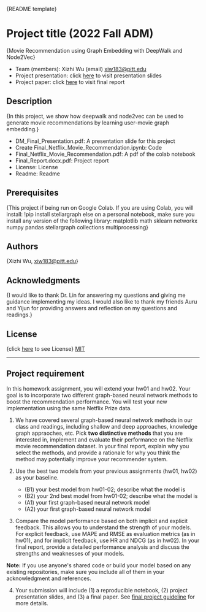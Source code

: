 {README template}

# Project title (2022 Fall ADM)
{Movie Recommendation using Graph Embedding with DeepWalk and Node2Vec}

* Team (members): Xizhi Wu (email) xiw183@pitt.edu
* Project presentation: click [here](DM_Final_Presentation.pdf) to visit presentation slides
* Project paper: click [here](Final_Report.docx.pdf) to visit final report



## Description
{In this project, we show how deepwalk and node2vec can be used to generate movie recommendations by learning user-movie graph embedding.}
* DM_Final_Presentation.pdf: A presentation slide for this project
* Create Final_Netflix_Movie_Recommendation.ipynb: Code
* Final_Netflix_Movie_Recommendation.pdf: A pdf of the colab notebook
* Final_Report.docx.pdf: Project report
* License: License
* Readme: Readme

## Prerequisites
{This project if being run on Google Colab.
If you are using Colab, you will install: !pip install stellargraph
else on a personal notebook, make sure you install any version of the following library: 
matplotlib
math
sklearn
networkx
numpy
pandas
stellargraph
collections
multiprocessing}

## Authors
{Xizhi Wu, xiw183@pitt.edu}

## Acknowledgments
{I would like to thank Dr. Lin for answering my questions and giving me guidance implementing my ideas. 
I would also like to thank my friends Auru and Yijun for providing answers and reflection on my questions and readings.}

## License
{click [here](License) to see License}
[MIT](https://choosealicense.com/licenses/mit/)

------------------------------

## Project requirement 

In this homework assignment, you will extend your hw01 and hw02. Your goal is to incorporate two different graph-based neural network methods to boost the recommendation performance. You will test your new implementation using the same Netflix Prize data.

1. We have covered several graph-based neural network methods in our class and readings, including shallow and deep approaches, knowledge graph appraoches, etc. Pick **two distinctive methods** that you are interested in, implement and evaluate their performance on the Netflix movie recommendation dataset. In your final report, explain why you select the methods, and provide a rationale for why you think the method may potentially improve your recommender system.
2. Use the best two models from your previous assignments (hw01, hw02) as your baseline.
    * (B1) your best model from hw01-02; describe what the model is
    * (B2) your 2nd best model from hw01-02; describe what the model is
    * (A1) your first graph-based neural network model
    * (A2) your first graph-based neural network model

3. Compare the model performance based on both implicit and explicit feedback. This allows you to understand the strength of your models. For explicit feedback, use MAPE and RMSE as evaluation metrics (as in hw01), and for implicit feedback, use HR and NDCG (as in hw02). In your final report, provide a detailed performance analysis and discuss the strengths and weaknesses of your models.

**Note:**  If you use anyone's shared code or build your model based on any existing repositories, make sure you include all of them in your acknowledgment and references.

4. Your submission will include (1) a reproducible notebook, (2) project presentation slides, and (3) a final paper. See [final project guideline](https://drive.google.com/file/d/1OFsUgGk7FOYi8qJ4fv7_4J5IA-bRMsU_/view?usp=share_link) for more details.
